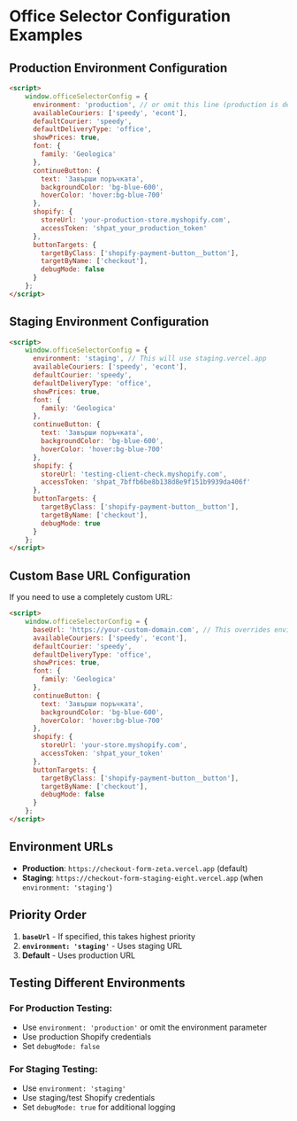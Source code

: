 # Office Selector Configuration Examples

## Production Environment Configuration

```html
<script>
    window.officeSelectorConfig = {
      environment: 'production', // or omit this line (production is default)
      availableCouriers: ['speedy', 'econt'],
      defaultCourier: 'speedy',
      defaultDeliveryType: 'office',
      showPrices: true,
      font: {
        family: 'Geologica'
      },
      continueButton: {
        text: 'Завърши поръчката',
        backgroundColor: 'bg-blue-600',
        hoverColor: 'hover:bg-blue-700'
      },
      shopify: {
        storeUrl: 'your-production-store.myshopify.com',
        accessToken: 'shpat_your_production_token'
      },
      buttonTargets: {
        targetByClass: ['shopify-payment-button__button'],
        targetByName: ['checkout'],
        debugMode: false
      }
    };
</script>
```

## Staging Environment Configuration

```html
<script>
    window.officeSelectorConfig = {
      environment: 'staging', // This will use staging.vercel.app
      availableCouriers: ['speedy', 'econt'],
      defaultCourier: 'speedy',
      defaultDeliveryType: 'office',
      showPrices: true,
      font: {
        family: 'Geologica'
      },
      continueButton: {
        text: 'Завърши поръчката',
        backgroundColor: 'bg-blue-600',
        hoverColor: 'hover:bg-blue-700'
      },
      shopify: {
        storeUrl: 'testing-client-check.myshopify.com',
        accessToken: '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'
      },
      buttonTargets: {
        targetByClass: ['shopify-payment-button__button'],
        targetByName: ['checkout'],
        debugMode: true
      }
    };
</script>
```

## Custom Base URL Configuration

If you need to use a completely custom URL:

```html
<script>
    window.officeSelectorConfig = {
      baseUrl: 'https://your-custom-domain.com', // This overrides environment setting
      availableCouriers: ['speedy', 'econt'],
      defaultCourier: 'speedy',
      defaultDeliveryType: 'office',
      showPrices: true,
      font: {
        family: 'Geologica'
      },
      continueButton: {
        text: 'Завърши поръчката',
        backgroundColor: 'bg-blue-600',
        hoverColor: 'hover:bg-blue-700'
      },
      shopify: {
        storeUrl: 'your-store.myshopify.com',
        accessToken: 'shpat_your_token'
      },
      buttonTargets: {
        targetByClass: ['shopify-payment-button__button'],
        targetByName: ['checkout'],
        debugMode: false
      }
    };
</script>
```

## Environment URLs

- **Production**: `https://checkout-form-zeta.vercel.app` (default)
- **Staging**: `https://checkout-form-staging-eight.vercel.app` (when `environment: 'staging'`)

## Priority Order

1. **`baseUrl`** - If specified, this takes highest priority
2. **`environment: 'staging'`** - Uses staging URL
3. **Default** - Uses production URL

## Testing Different Environments

### For Production Testing:
- Use `environment: 'production'` or omit the environment parameter
- Use production Shopify credentials
- Set `debugMode: false`

### For Staging Testing:
- Use `environment: 'staging'`
- Use staging/test Shopify credentials  
- Set `debugMode: true` for additional logging
